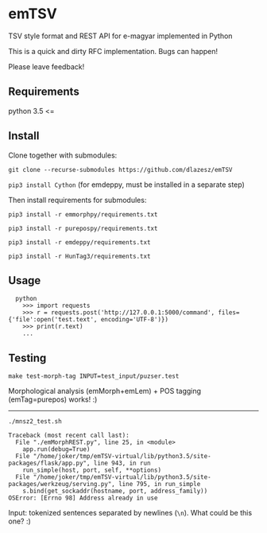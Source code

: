# emTSV
TSV style format and REST API for e-magyar implemented in Python

This is a quick and dirty RFC implementation. Bugs can happen!

Please leave feedback!

## Requirements

python 3.5 <=

## Install

Clone together with submodules:

`git clone --recurse-submodules https://github.com/dlazesz/emTSV`

`pip3 install Cython` (for emdeppy, must be installed in a separate step)

Then install requirements for submodules:

`pip3 install -r emmorphpy/requirements.txt`

`pip3 install -r purepospy/requirements.txt`

`pip3 install -r emdeppy/requirements.txt`

`pip3 install -r HunTag3/requirements.txt`

## Usage

```
  python
	>>> import requests
	>>> r = requests.post('http://127.0.0.1:5000/command', files={'file':open('test.text', encoding='UTF-8')})
	>>> print(r.text)
	...
```

## Testing

`make test-morph-tag INPUT=test_input/puzser.test`

Morphological analysis (emMorph+emLem) + POS tagging (emTag=purepos) works! :)

-----

`./mnsz2_test.sh`

```
Traceback (most recent call last):
  File "./emMorphREST.py", line 25, in <module>
    app.run(debug=True)
  File "/home/joker/tmp/emTSV-virtual/lib/python3.5/site-packages/flask/app.py", line 943, in run
    run_simple(host, port, self, **options)
  File "/home/joker/tmp/emTSV-virtual/lib/python3.5/site-packages/werkzeug/serving.py", line 795, in run_simple
    s.bind(get_sockaddr(hostname, port, address_family))
OSError: [Errno 98] Address already in use
```

Input: tokenized sentences separated by newlines (`\n`).
What could be this one? :)

